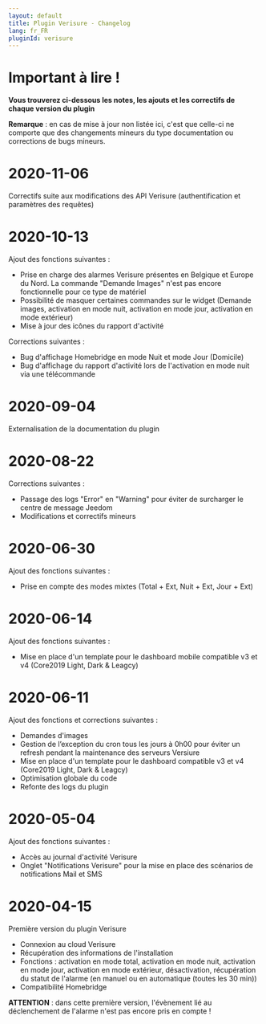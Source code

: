 ```yaml
---
layout: default
title: Plugin Verisure - Changelog
lang: fr_FR
pluginId: verisure
---
```


# Important à lire !

**Vous trouverez ci-dessous les notes, les ajouts et les correctifs de chaque version du plugin**

**Remarque** : en cas de mise à jour non listée ici, c'est que celle-ci ne comporte que des changements mineurs du type documentation ou corrections de bugs mineurs.


# 2020-11-06

Correctifs suite aux modifications des API Verisure (authentification et paramètres des requêtes)


# 2020-10-13

Ajout des fonctions suivantes :
 - Prise en charge des alarmes Verisure présentes en Belgique et Europe du Nord. La commande "Demande Images" n'est pas encore fonctionnelle pour ce type de matériel
 - Possibilité de masquer certaines commandes sur le widget (Demande images, activation en mode nuit, activation en mode jour, activation en mode extérieur)
 - Mise à jour des icônes du rapport d'activité

Corrections suivantes :
 - Bug d'affichage Homebridge en mode Nuit et mode Jour (Domicile)
 - Bug d'affichage du rapport d'activité lors de l'activation en mode nuit via une télécommande


# 2020-09-04

Externalisation de la documentation du plugin


# 2020-08-22

Corrections suivantes :
 - Passage des logs "Error" en "Warning" pour éviter de surcharger le centre de message Jeedom
 - Modifications et correctifs mineurs 


# 2020-06-30

Ajout des fonctions suivantes :
 - Prise en compte des modes mixtes (Total + Ext, Nuit + Ext, Jour + Ext)


# 2020-06-14

Ajout des fonctions suivantes :
 - Mise en place d'un template pour le dashboard mobile compatible v3 et v4 (Core2019 Light, Dark & Leagcy)
 

# 2020-06-11

Ajout des fonctions et corrections suivantes :
 - Demandes d'images
 - Gestion de l’exception du cron tous les jours à 0h00 pour éviter un refresh pendant la maintenance des serveurs Versiure
 - Mise en place d'un template pour le dashboard compatible v3 et v4 (Core2019 Light, Dark & Leagcy)
 - Optimisation globale du code
 - Refonte des logs du plugin


# 2020-05-04

Ajout des fonctions suivantes :
 - Accès au journal d'activité Verisure
 - Onglet "Notifications Verisure" pour la mise en place des scénarios de notifications Mail et SMS
  

# 2020-04-15

Première version du plugin Verisure
 - Connexion au cloud Verisure
 - Récupération des informations de l'installation
 - Fonctions : activation en mode total, activation en mode nuit, activation en mode jour, activation en mode extérieur, désactivation, récupération du statut de l'alarme (en manuel ou en automatique (toutes les 30 min))
 - Compatibilité Homebridge
 
 **ATTENTION** : dans cette première version, l'évènement lié au déclenchement de l'alarme n'est pas encore pris en compte !
 

